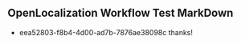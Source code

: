## OpenLocalization Workflow Test MarkDown
* eea52803-f8b4-4d00-ad7b-7876ae38098c thanks!

<!--HONumber=Jul16_HO2-->


